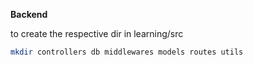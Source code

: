 **Backend**

to create the respective dir in learning/src

```sh
mkdir controllers db middlewares models routes utils
```
